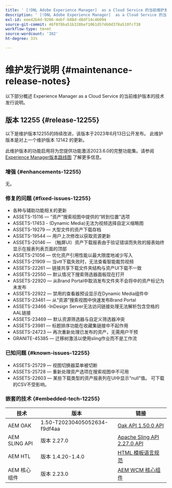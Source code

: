 ```yaml
---
title: ' [!DNL Adobe Experience Manager]  as a Cloud Service 的当前维护发行说明。'
description: ' [!DNL Adobe Experience Manager]  as a Cloud Service 的当前维护发行说明。'
exl-id: eee42b4d-9206-4ebf-b88d-d8df14c46094
source-git-commit: 46f0f8ba51b328bef1061d574b0d378a510fcf38
workflow-type: tm+mt
source-wordcount: '382'
ht-degree: 31%

---
```


# 维护发行说明 {#maintenance-release-notes}

以下部分概述 Experience Manager as a Cloud Service 的当前维护版本的技术发行说明。

## 版本 12255 {#release-12255}

以下是维护版本12255的持续改进，该版本于2023年6月13日公开发布。 此维护版本是对上一个维护版本 12142 的更新。

此维护版本的功能启用将为您提供功能激活2023.6.0的完整功能集。请参阅 [Experience Manager版本路线图](https://experienceleague.adobe.com/docs/experience-manager-release-information/aem-release-updates/update-releases-roadmap.html) 了解更多信息。

### 增强 {#enhancements-12255}

无。

### 修复的问题 {#fixed-issues-12255}

- 各种与辅助功能相关的更新
- ASSETS-15116 — “资产”搜索视图中提供的“转到位置”选项
- ASSETS-17453 - (Dynamic Media)无法为视频选择自定义缩略图
- ASSETS-19279 — 大型文件的资产下载存档
- ASSETS-19544 — 用户上次修改以获取资源更新
- ASSETS-20146 — （触屏UI）资产下载报表由于验证错误而失败的报表始终显示在报表列表页面的顶部
- ASSETS-21056 — 优化资产引用性能以最大限度地减少写入
- ASSETS-21909 — 当vtt下载失败时，无法查看智能裁剪视频
- ASSETS-22261 — 链接共享下载文件夹结构与资产UI下载不一致
- ASSETS-22550 — 默认情况下搜索筛选器面板现在打开
- ASSETS-22920 — 从Brand Portal中取消发布文件夹不会将中的资产标记为未发布
- ASSETS-22922 — 禁用的查看器预设显示在Dynamic Media组件中
- ASSETS-23461 — 从“资源”搜索视图中快速发布Brand Portal
- ASSETS-23466 -InDesign Server无法访问链接处理无法解析包含空格的AAL链接
- ASSETS-23469 — 默认资源筛选器与自定义筛选器冲突
- ASSETS-23981 — 标题排序功能在收藏集链接中不起作用
- ASSETS-24723 — 再次重新处理已发布的资产，无需用户干预
- GRANITE-45385 — 迁移树激活以使用sling作业而不是工作流

### 已知问题 {#known-issues-12255}

- ASSETS-25729 — 视图切换器菜单被切断
- ASSETS-25728 — 重新处理资产选项在搜索视图中不可用
- ASSETS-22603 — 某些下载类型的资产报表列在UI中显示“null”值。 可下载的CSV不受影响。

### 嵌套的技术 {#embedded-tech-12255}

| 技术 | 版本 | 链接 |
|---|---|---|
| AEM OAK | 1.50-T20230405052634-f9df4aa | [Oak API 1.50.0 API](https://www.javadoc.io/doc/org.apache.jackrabbit/oak-api/1.50.0/index.html) |
| AEM SLING API | 版本 2.27.0 | [Apache Sling API 2.27.0 API](https://www.javadoc.io/doc/org.apache.sling/org.apache.sling.api/latest/index.html) |
| AEM HTL | 版本 1.4.20-1.4.0 | [HTML 模板语言规范](https://github.com/adobe/htl-spec) |
| AEM 核心组件 | 版本 2.23.0 | [AEM WCM 核心组件](https://github.com/adobe/aem-core-wcm-components) |
